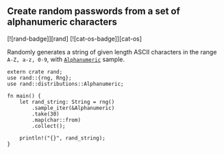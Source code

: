 ## Create random passwords from a set of alphanumeric characters

[![rand-badge]][rand] [![cat-os-badge]][cat-os]

Randomly generates a string of given length ASCII characters in the range `A-Z,
a-z, 0-9`, with [`Alphanumeric`] sample.

```rust,edition2018
extern crate rand;
use rand::{rng, Rng};
use rand::distributions::Alphanumeric;

fn main() {
    let rand_string: String = rng()
        .sample_iter(&Alphanumeric)
        .take(30)
        .map(char::from)
        .collect();

    println!("{}", rand_string);
}
```

[`Alphanumeric`]: https://docs.rs/rand/*/rand/distributions/struct.Alphanumeric.html




